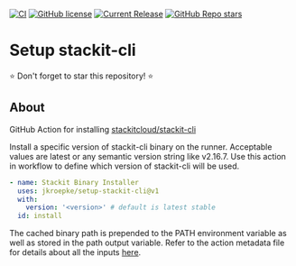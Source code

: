 [![CI](https://github.com/jkroepke/setup-stackit-cli/actions/workflows/ci.yml/badge.svg)](https://github.com/jkroepke/setup-stackit-cli/actions/workflows/ci.yml)
[![GitHub license](https://img.shields.io/github/license/jkroepke/setup-stackit-cli)](https://github.com/jkroepke/setup-stackit-cli/blob/master/LICENSE)
[![Current Release](https://img.shields.io/github/release/jkroepke/setup-stackit-cli.svg?logo=github)](https://github.com/jkroepke/setup-stackit-cli/releases/latest)
[![GitHub Repo stars](https://img.shields.io/github/stars/jkroepke/setup-stackit-cli?style=flat&logo=github)](https://github.com/jkroepke/setup-stackit-cli/stargazers)

# Setup stackit-cli

⭐ Don't forget to star this repository! ⭐

## About

GitHub Action for installing
[stackitcloud/stackit-cli](https://github.com/stackitcloud/stackit-cli)

Install a specific version of stackit-cli binary on the runner.
Acceptable values are latest or any semantic version string like v2.16.7.
Use this action in workflow to define which version of stackit-cli will be used.

```yaml
- name: Stackit Binary Installer
  uses: jkroepke/setup-stackit-cli@v1
  with:
    version: '<version>' # default is latest stable
  id: install
```

The cached binary path is prepended to the PATH environment variable as well as
stored in the path output variable. Refer to the action metadata file for
details about all the inputs
[here](https://github.com/jkroepke/setup-stackit-cli/blob/main/action.yml).
